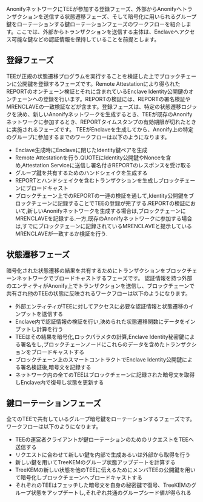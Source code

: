 AnonifyネットワークにTEEが参加する登録フェーズ、外部からAnonifyへトランザクションを送信する状態遷移フェーズ、そして暗号化に用いられるグループ鍵をローテーションする鍵ローテーションフェーズのワークフローを紹介します。ここでは、外部からトランザクションを送信する主体は、Enclaveへアクセス可能な鍵などの認証情報を保持していることを前提とします。

## 登録フェーズ
TEEが正規の状態遷移プログラムを実行することを検証した上でブロックチェーンに公開鍵を登録するフェーズです。Remote Attestationにより得られたREPORTのオンチェーン検証とそれに含まれているEnclave Identity公開鍵のオンチェーンへの登録を行います。REPORTの検証には、REPORTの署名検証やMRENCLAVEの一致検証などが含ます。登録フェーズは、特定の状態遷移ロジックを決め、新しいAnonifyネットワークを生成するとき、TEEが既存のAnonifyネットワークに参加するとき、REPORTタイムスタンプの有効期限が切れたときに実施されるフェーズです。
TEEがEnclaveを生成してから、Anonify上の特定のグループに参加するまでのワークフローは以下のようになります。

* Enclave生成時にEnclaveに閉じたIdentity鍵ペアを生成
* Remote Attestationを行う.QUOTEにIdentity公開鍵やNonceを含め,Attestation Serviceに送信し署名付きREPORTのレスポンスを受け取る
* グループ鍵を共有するためのハンドシェイクを生成する
* REPORTとハンドシェイクを含むトランザクションを生成しブロックチェーンにブロードキャスト
* ブロックチェーン上でのREPORTの一連の検証を通して,Identity公開鍵をブロックチェーンに記録することでTEEの登録が完了する.REPORTの検証において,新しいAnonifyネットワークを生成する場合は,ブロックチェーンにMRENCLAVEを記録する.一方,既存のAnonifyネットワークに参加する場合は,すでにブロックチェーンに記録されているMRENCLAVEと提示しているMRENCLAVEが一致するか検証を行う.

## 状態遷移フェーズ
暗号化された状態遷移の結果を共有するためにトランザクションをブロックチェーンネットワークでブロードキャストするフェーズです。
認証情報を持つ外部のエンティティがAnonify上でトランザクションを送信し、ブロックチェーンで共有され他のTEEの状態に反映されるワークフローは以下のようになります。

* 外部エンティティがTEEに対してアクセスに必要な認証情報と状態遷移のインプットを送信する
* Enclave内で認証情報の検証を行い,決められた状態遷移関数にデータをインプットし計算を行う
* TEEはその結果を暗号化,ロックパラメタの計算,Enclave Identity秘密鍵による署名をし,ブロックチェーンノードにこれらのデータを含めたトランザクションをブロードキャストする
* ブロックチェーン上のスマートコントラクトでEnclave Identity公開鍵による署名検証後,暗号文を記録する
* ネットワーク内の全てのTEEはブロックチェーンに記録された暗号文を取得しEnclave内で復号し状態を更新する


## 鍵ローテーションフェーズ
全てのTEEで共有しているグループ暗号鍵をローテーションするフェーズです。ワークフローは以下のようになります。

* TEEの運営者クライアントが鍵ローテーションのためのリクエストをTEEへ送信する
* リクエストに合わせて新しい鍵を内部で生成あるいは外部から取得を行う
* 新しい鍵を用いてTreeKEMのグループ状態アップデートを計算する
* TreeKEMの新しい状態を他のTEEに伝えるためにメンバTEEの公開鍵を用いて暗号化しブロックチェーンへブロードキャストする
* それぞれのTEEはフェッチした暗号文を自身の秘密鍵で復号、TreeKEMのグループ状態をアップデートし,それぞれ共通のグループシード値が得られる
